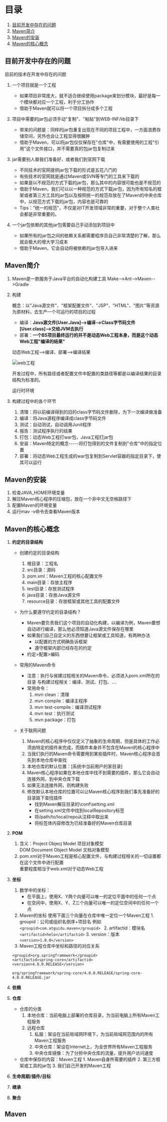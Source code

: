 # 目录

1. [目前开发中存在的问题](#目前开发中存在的问题)
2. [Maven简介](#maven简介)
3. [Maven的安装](#maven的安装)
4. [Maven的核心概念](#maven的核心概念)

## 目前开发中存在的问题

目前的技术在开发中存在的问题

1. 一个项目就是一个工程

   - 如果项目非常庞大，就不适合继续使用package来划分模块，最好是每一个模块都对应一个工程，利于分工协作
   - 借助于Maven就可以将一个项目拆分成多个工程
   
2. 项目中需要的jar包必须手动"复制"、"粘贴"到WEB-INF/lib目录下

   - 带来的问题是：同样的jar包重复出现在不同的项目工程中，一方面浪费存储空间，另外也会让工程显得很臃肿
   - 借助于Maven，可以将jar包仅仅保存在"仓库"中，有需要使用的工程"引用"这个文件接口，并不需要真的包jar包复制过来
   
3. jar需要别人替我们准备好，或者我们到官网下载

   - 不同技术的官网提供jar包下载的形式是五花八门的
   - 有些技术的官网就是通过Maven或SVN等专门的工具来下载的
   - 如果是以不规范的方式下载的jar包，那么其中的内容很可能也是不规范的
   - 借助于Maven，我们可以以一种规范的方式下载jar包，因为所有知名的框架或者第三方工具的jar包以及按照统一的规范存放在了Maven的中央仓库中，以规范方式下载的jar包，内容也是可靠的
   - Tips："统一的规范"，不仅是对IT开发领域非常的重要，对于整个人类社会都是非常重要的。
   
4. 一个jar包依赖的其他jar包需要自己手动添加到项目中
   
   - 如果所有的jar包之间的依赖关系都需要程序员自己非常清楚的了解，那么就会极大的增大学习成本
   - 借助于Maven，它会自动将被依赖的jar包导入进来
   
   
## Maven简介
    
1. Maven是一款服务于Java平台的自动化构建工具
    Make-->Ant-->Maven-->Gradle
2. 构建

      概念：以"Java源文件"、"框架配置文件"、"JSP"、"HTML"、"图片"等资源为原材料，去生产一个可运行的项目的过程
      - 编译：**Java源文件[User.Java]-->编译-->Class字节码文件[User.class]-->交给JVM去执行**
      - 部署：**一个BS项目最终运行的并不是动态Web工程本身，而是这个动态Web工程"编译的结果"**
      
      动态Web工程-->编译、部署-->编译结果
      
      ![web工程]()
      
      开发过程中，所有路径或者配置文件中配置的类路径等都是以编译结果的目录结构为标准的。
      
      运行时环境
      
      
      
 3. 构建过程中的各个环节
    1. 清理：将以前编译得到的旧的class字节码文件删除，为下一次编译做准备
    2. 编译：将Java源程序编译成class字节码文件
    3. 测试：自动测试，自动调用Junit程序
    4. 报告：测试程序执行的结果
    5. 打包：动态Web工程打war包，Java工程打jar包
    6. 安装：Maven特定的概念-----将打包得到的文件复制到"仓库"中的指定位置
    7. 部署：将动态Web工程生成的war包复制到Servlet容器的指定目录下，使其可以运行
    
## Maven的安装

1. 检查JAVA_HOME环境变量
2. 解压Maven核心程序的压缩包，放在一个非中文无空格路径下
3. 配置Maven的环境变量
4. 运行mav -v命令去查看Maven版本
    
         
## Maven的核心概念

1. **约定的目录结构**

   - 创建约定的目录结构
       1. 根目录：工程名
       2. src目录：源码
       3. pom.xml：Maven工程的核心配置文件
       4. main目录：存放主程序
       5. test目录：存放测试程序
       6. java目录：存放Java源文件
       7. resource目录：存放框架或其他工具的配置文件
       
   - 为什么要遵守约定的目录结构？
       - Maven要负责我们这个项目的自动化构建，以编译为例，Maven要想自动进行编译，那么他必须知道Java源文件保存在哪里
       - 如果我们自己自定义的东西想要让框架或工具知道，有两种办法
            - 以配置的方式明确告诉框架
            - 遵守框架内部已经存在的约定
       - 约定>配置>编码
       
    - 常用的Maven命令
        - 注意：执行与侯建过程相关的Maven命令，必须进入pom.xml所在的目录
            与构建过程相关：编译、测试、打包、....
        - 常用命令：
            1. mvn clean：清理
            2. mvn compile：编译主程序
            3. mvn test-compile：编译测试程序
            4. mvn test：执行测试
            5. mvn package：打包
            
     - 关于联网问题
        1. Maven的核心程序中仅仅定义了抽象的生命周期，但是具体的工作必须由特定的插件来完成，而插件本身并不包含在Maven的核心程序中
        2. 当我们执行的Maven命令需要用到某些插件时，Maven核心程序会首先到本地仓库中查找
        3. 本地仓库的默认位置：[系统中当前用户的家目录]
        4. Maven核心程序如果在本地仓库中找不到需要的插件，那么它会自动连接外网，到中央仓库下载
        5. 如果无法连接外网，则构建失败
        6. 修改默认本地仓库的位置可以让Maven核心程序到我们事先准备好的目录路下查找插件
            - 找到Maven解压目录的\conf\setting.xml
            - 在setting.xml文件中找到localRepository标签
            - 将<localRepository>/path/to/local/repo</localRepository>从注释中取出来
            - 将标签体内容修改为已经准备好的Maven仓库目录

2. **POM**
    1. 含义：Project Objecj Model 项目对象模型</br>
        DOM Document Object Model 文档对象模型
    2. pom.xml对于Maven工程是核心配置文件，与构建过程相关的一切设置都在这个文件中进行配置</br>
        重要程度相当于web.xml对于动态Web工程
        
3. **坐标**

    1. 数学中的坐标：
        - 在平面上，使用X、Y两个向量可以唯一的定位平面中的任何一个点
        - 在空间中，使用X、Y、Z三个向量可以唯一的定位空间中的任何一个点
    2. Maven的坐标
        使用下面三个向量在仓库中唯一定位一个Maven工程
            1. groupid：公司或组织名倒序+项目名
            例如
            ```
            <groupid>com.atguidu.maven</groupid> 
            ```
            2. artifactid：模块名
            ```
            <artifactid>helo</artifactid>
            ```
            3. version：版本
            ```
            <version>1.0.0</version>
            ```
    3. Maven工程仓库中坐标和路径的对应关系
    ```
    <groupid>org.springframework</groupid> 
    <artifactid>spring-core</artifactid>
    <version>4.0.0.RELEASE</version>
    ```
    
    ```
    org/springframework/spring-core/4.0.0.RELEASE/spring-core-4.0.0.RELEASE.jar
    ```
            

4. **依赖**



5. **仓库**

    - 仓库的分类
        1. 本地仓库：当前电脑上部署的仓库目录，为当前电脑上所有Maven工程服务
        2. 远程仓库
            1. 私服：架设在当前局域网环境下，为当前局域网范围内的所有Maven工程服务
            2. 中央仓库：架设在Internet上，为全世界所有Maven工程服务
            3. 中央仓库镜像：为了分担中央仓库的流量，提升用户访问速度
    - 仓库中保存的内容：Maven工程
            1. Maven自身所需要的插件
            2. 第三方框架或工具的jar包
            3. 我们自己开发的Maven工程

6. **生命周期/插件/目标**
7. **继承**
8. **聚合**

## Maven
 
